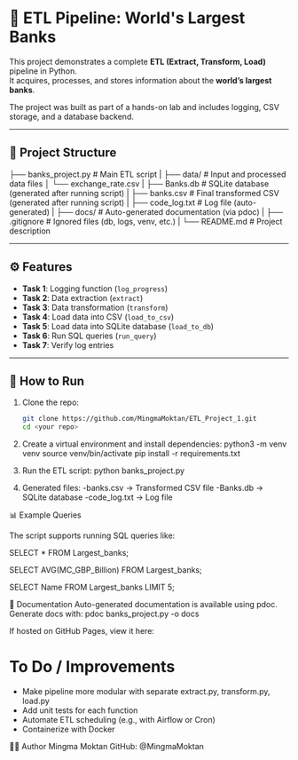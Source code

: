 # 🏦 ETL Pipeline: World's Largest Banks

This project demonstrates a complete **ETL (Extract, Transform, Load)** pipeline in Python.  
It acquires, processes, and stores information about the **world’s largest banks**.  

The project was built as part of a hands-on lab and includes logging, CSV storage, and a database backend.

---

## 📂 Project Structure

├── banks_project.py # Main ETL script
|
├── data/ # Input and processed data files
│ └── exchange_rate.csv
|
├── Banks.db # SQLite database (generated after running script)
|
├── banks.csv # Final transformed CSV (generated after running script)
|
├── code_log.txt # Log file (auto-generated)
|
├── docs/ # Auto-generated documentation (via pdoc)
|
├── .gitignore # Ignored files (db, logs, venv, etc.)
|
└── README.md # Project description


---

## ⚙️ Features

- **Task 1**: Logging function (`log_progress`)  
- **Task 2**: Data extraction (`extract`)  
- **Task 3**: Data transformation (`transform`)  
- **Task 4**: Load data into CSV (`load_to_csv`)  
- **Task 5**: Load data into SQLite database (`load_to_db`)  
- **Task 6**: Run SQL queries (`run_query`)  
- **Task 7**: Verify log entries  

---

## 🚀 How to Run

1. Clone the repo:
   ```bash
   git clone https://github.com/MingmaMoktan/ETL_Project_1.git
   cd <your repo>

2. Create a virtual environment and install dependencies:
python3 -m venv venv
source venv/bin/activate
pip install -r requirements.txt

3. Run the ETL script:
python banks_project.py

4. Generated files:
-banks.csv → Transformed CSV file
-Banks.db → SQLite database
-code_log.txt → Log file

📊 Example Queries

The script supports running SQL queries like:

SELECT * FROM Largest_banks;

SELECT AVG(MC_GBP_Billion) FROM Largest_banks;

SELECT Name FROM Largest_banks LIMIT 5;


📖 Documentation
Auto-generated documentation is available using pdoc.
Generate docs with:
pdoc banks_project.py -o docs

If hosted on GitHub Pages, view it here:

# To Do / Improvements
- Make pipeline more modular with separate extract.py, transform.py, load.py
- Add unit tests for each function
- Automate ETL scheduling (e.g., with Airflow or Cron)
- Containerize with Docker


👨‍💻 Author
Mingma Moktan
GitHub: @MingmaMoktan
